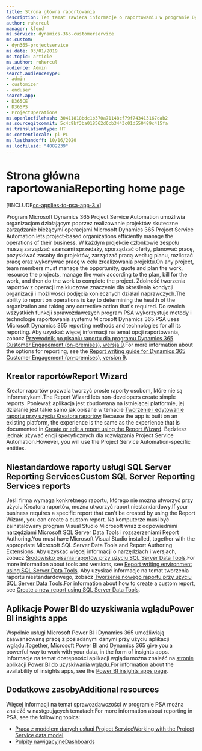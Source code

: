 ```yaml
---
title: Strona główna raportowania
description: Ten temat zawiera informacje o raportowaniu w programie Dynamics 365 Project Service Automation.
author: ruhercul
manager: kfend
ms.service: dynamics-365-customerservice
ms.custom:
- dyn365-projectservice
ms.date: 03/01/2019
ms.topic: article
ms.author: ruhercul
audience: Admin
search.audienceType:
- admin
- customizer
- enduser
search.app:
- D365CE
- D365PS
- ProjectOperations
ms.openlocfilehash: 30411818bdc1b370a71148cf79f743413167dab2
ms.sourcegitcommit: 5c4c9bf3ba018562d6cb3443c01d550489c415fa
ms.translationtype: HT
ms.contentlocale: pl-PL
ms.lasthandoff: 10/16/2020
ms.locfileid: "4082239"
---
```

# <a name="reporting-home-page"></a><span data-ttu-id="d0441-103">Strona główna raportowania</span><span class="sxs-lookup"><span data-stu-id="d0441-103">Reporting home page</span></span>

[!INCLUDE[cc-applies-to-psa-app-3.x](../includes/cc-applies-to-psa-app-3x.md)]

<span data-ttu-id="d0441-104">Program Microsoft Dynamics 365 Project Service Automation umożliwia organizacjom działającym poprzez realizowanie projektów skuteczne zarządzanie bieżącymi operacjami.</span><span class="sxs-lookup"><span data-stu-id="d0441-104">Microsoft Dynamics 365 Project Service Automation lets project-based organizations efficiently manage the operations of their business.</span></span> <span data-ttu-id="d0441-105">W każdym projekcie członkowie zespołu muszą zarządzać szansami sprzedaży, sporządzać oferty, planować pracę, pozyskiwać zasoby do projektów, zarządzać pracą według planu, rozliczać pracę oraz wykonywać pracę w celu zrealizowania projektu.</span><span class="sxs-lookup"><span data-stu-id="d0441-105">On any project, team members must manage the opportunity, quote and plan the work, resource the projects, manage the work according to the plan, bill for the work, and then do the work to complete the project.</span></span> <span data-ttu-id="d0441-106">Zdolność tworzenia raportów z operacji ma kluczowe znaczenie dla określenia kondycji organizacji i możliwości podjęcia koniecznych działań naprawczych.</span><span class="sxs-lookup"><span data-stu-id="d0441-106">The ability to report on operations is key to determining the health of the organization and taking any corrective action that's required.</span></span> <span data-ttu-id="d0441-107">Do swoich wszystkich funkcji sprawozdawczych program PSA wykorzystuje metody i technologie raportowania systemu Microsoft Dynamics 365.</span><span class="sxs-lookup"><span data-stu-id="d0441-107">PSA uses Microsoft Dynamics 365 reporting methods and technologies for all its reporting.</span></span> <span data-ttu-id="d0441-108">Aby uzyskać więcej informacji na temat opcji raportowania, zobacz [Przewodnik po pisaniu raportu dla programu Dynamics 365 Customer Engagement (on-premises), wersja 9](https://docs.microsoft.com/dynamics365/customerengagement/on-premises/analytics/reporting-analytics-with-dynamics-365).</span><span class="sxs-lookup"><span data-stu-id="d0441-108">For more information about the options for reporting, see the [Report writing guide for Dynamics 365 Customer Engagement (on-premises), version 9](https://docs.microsoft.com/dynamics365/customerengagement/on-premises/analytics/reporting-analytics-with-dynamics-365).</span></span>

## <a name="report-wizard"></a><span data-ttu-id="d0441-109">Kreator raportów</span><span class="sxs-lookup"><span data-stu-id="d0441-109">Report Wizard</span></span>

<span data-ttu-id="d0441-110">Kreator raportów pozwala tworzyć proste raporty osobom, które nie są informatykami.</span><span class="sxs-lookup"><span data-stu-id="d0441-110">The Report Wizard lets non-developers create simple reports.</span></span> <span data-ttu-id="d0441-111">Ponieważ aplikacja jest zbudowana na istniejącej platformie, jej działanie jest takie samo jak opisane w temacie [Tworzenie i edytowanie raportu przy użyciu Kreatora raportów](https://docs.microsoft.com/dynamics365/customerengagement/on-premises/basics/create-edit-copy-report-wizard).</span><span class="sxs-lookup"><span data-stu-id="d0441-111">Because the app is built on an existing platform, the experience is the same as the experience that is documented in [Create or edit a report using the Report Wizard](https://docs.microsoft.com/dynamics365/customerengagement/on-premises/basics/create-edit-copy-report-wizard).</span></span> <span data-ttu-id="d0441-112">Będziesz jednak używać encji specyficznych dla rozwiązania Project Service Automation.</span><span class="sxs-lookup"><span data-stu-id="d0441-112">However, you will use the Project Service Automation-specific entities.</span></span>

## <a name="custom-sql-server-reporting-services-reports"></a><span data-ttu-id="d0441-113">Niestandardowe raporty usługi SQL Server Reporting Services</span><span class="sxs-lookup"><span data-stu-id="d0441-113">Custom SQL Server Reporting Services reports</span></span>

<span data-ttu-id="d0441-114">Jeśli firma wymaga konkretnego raportu, którego nie można utworzyć przy użyciu Kreatora raportów, można utworzyć raport niestandardowy.</span><span class="sxs-lookup"><span data-stu-id="d0441-114">If your business requires a specific report that can't be created by using the Report Wizard, you can create a custom report.</span></span> <span data-ttu-id="d0441-115">Na komputerze musi być zainstalowany program Visual Studio Microsoft wraz z odpowiednimi narzędziami Microsoft SQL Server Data Tools i rozszerzeniami Report Authoring.</span><span class="sxs-lookup"><span data-stu-id="d0441-115">You must have Microsoft Visual Studio installed, together with the appropriate Microsoft SQL Server Data Tools and Report Authoring Extensions.</span></span> <span data-ttu-id="d0441-116">Aby uzyskać więcej informacji o narzędziach i wersjach, zobacz [Środowisko pisania raportów przy użyciu SQL Server Data Tools](https://docs.microsoft.com/dynamics365/customerengagement/on-premises/analytics/report-writing-environment-using-sql-server-data-tools).</span><span class="sxs-lookup"><span data-stu-id="d0441-116">For more information about tools and versions, see [Report writing environment using SQL Server Data Tools](https://docs.microsoft.com/dynamics365/customerengagement/on-premises/analytics/report-writing-environment-using-sql-server-data-tools).</span></span> <span data-ttu-id="d0441-117">Aby uzyskać informacje na temat tworzenia raportu niestandardowego, zobacz [Tworzenie nowego raportu przy użyciu SQL Server Data Tools](https://docs.microsoft.com/dynamics365/customerengagement/on-premises/analytics/create-a-new-report-using-sql-server-data-tools).</span><span class="sxs-lookup"><span data-stu-id="d0441-117">For information about how to create a custom report, see [Create a new report using SQL Server Data Tools](https://docs.microsoft.com/dynamics365/customerengagement/on-premises/analytics/create-a-new-report-using-sql-server-data-tools).</span></span>

## <a name="power-bi-insights-apps"></a><span data-ttu-id="d0441-118">Aplikacje Power BI do uzyskiwania wglądu</span><span class="sxs-lookup"><span data-stu-id="d0441-118">Power BI insights apps</span></span>

<span data-ttu-id="d0441-119">Wspólnie usługi Microsoft Power BI i Dynamics 365 umożliwiają zaawansowaną pracę z posiadanymi danymi przy użyciu aplikacji wglądu.</span><span class="sxs-lookup"><span data-stu-id="d0441-119">Together, Microsoft Power BI and Dynamics 365 give you a powerful way to work with your data, in the form of insights apps.</span></span> <span data-ttu-id="d0441-120">Informacje na temat dostępności aplikacji wglądu można znaleźć na [stronie aplikacji Power BI do uzyskiwania wglądu](https://powerbi.microsoft.com/power-bi-insights-apps/).</span><span class="sxs-lookup"><span data-stu-id="d0441-120">For information about the availability of insights apps, see the [Power BI insights apps page](https://powerbi.microsoft.com/power-bi-insights-apps/).</span></span>


## <a name="additional-resources"></a><span data-ttu-id="d0441-121">Dodatkowe zasoby</span><span class="sxs-lookup"><span data-stu-id="d0441-121">Additional resources</span></span>
<span data-ttu-id="d0441-122">Więcej informacji na temat sprawozdawczości w programie PSA można znaleźć w następujących tematach:</span><span class="sxs-lookup"><span data-stu-id="d0441-122">For more information about reporting in PSA, see the following topics:</span></span>

- [<span data-ttu-id="d0441-123">Praca z modelem danych usługi Project Service</span><span class="sxs-lookup"><span data-stu-id="d0441-123">Working with the Project Service data model</span></span>](reports-working-project-service-data-model.md)
- [<span data-ttu-id="d0441-124">Pulpity nawigacyjne</span><span class="sxs-lookup"><span data-stu-id="d0441-124">Dashboards</span></span>](reports-dashboards.md)

